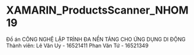 # XAMARIN_ProductsScanner_NHOM19
Đồ án CÔNG NGHỆ LẬP TRÌNH ĐA NỀN TẢNG CHO ỨNG DỤNG DI ĐỘNG
Thành viên: 
Lê Văn Uy - 16521411
Phan Văn Tứ - 16521349
